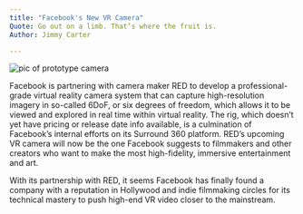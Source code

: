 ```yaml
---
title: "Facebook's New VR Camera"
Quote: Go out on a limb. That’s where the fruit is.
Author: Jimmy Carter

---
```


<img src="/Blog/img/facebook2.jpg" alt="pic of prototype camera">

Facebook is partnering with camera maker RED to develop a professional-grade virtual reality camera system that can capture high-resolution imagery in so-called 6DoF, or six degrees of freedom, which allows it to be viewed and explored in real time within virtual reality. The rig, which doesn’t yet have pricing or release date info available, is a culmination of Facebook’s internal efforts on its Surround 360 platform. RED’s upcoming VR camera will now be the one Facebook suggests to filmmakers and other creators who want to make the most high-fidelity, immersive entertainment and art.

With its partnership with RED, it seems Facebook has finally found a company with a reputation in Hollywood and indie filmmaking circles for its technical mastery to push high-end VR video closer to the mainstream.

